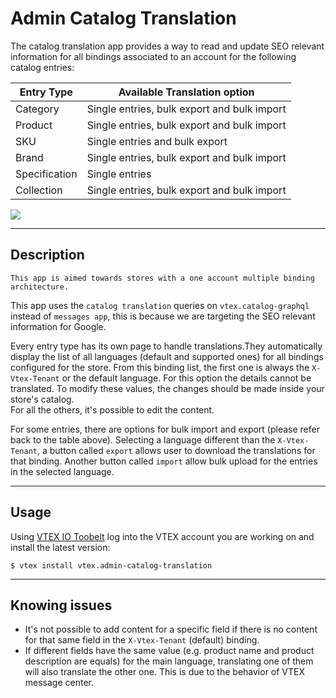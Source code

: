 # Admin Catalog Translation 

The catalog translation app provides a way to read and update SEO relevant information for all bindings associated to an account for the following catalog entries:

| Entry Type | Available Translation option |
| ---------|-------------|
| Category | Single entries, bulk export and bulk import |
| Product | Single entries, bulk export and bulk import |
| SKU | Single entries and bulk export |
| Brand | Single entries, bulk export and bulk import |
| Specification | Single entries |
| Collection | Single entries, bulk export and bulk import |


![](https://user-images.githubusercontent.com/38737958/153192217-45e37812-9a6d-42de-ba5e-f01bd0f62c82.gif)

---
## Description

`This app is aimed towards stores with a one account multiple binding architecture.`

This app uses the `catalog translation` queries on `vtex.catalog-graphql` instead of `messages app`, this is because we are targeting the SEO relevant information for Google.

Every entry type has its own page to handle translations.They automatically display the list of all languages (default and supported ones) for all bindings configured for the store.
From this binding list, the first one is always the `X-Vtex-Tenant` or the default language. For this option the details cannot be translated. To modify these values, the changes should be made inside your store's catalog.  
For all the others, it's possible to edit the content. 

For some entries, there are options for bulk import and export (please refer back to the table above). Selecting a language different than the `X-Vtex-Tenant`, a button called `export` allows user to download the translations for that binding. Another button called `import` allow bulk upload for the entries in the selected language.

---
## Usage

Using [VTEX IO Toobelt](https://vtex.io/docs/recipes/development/vtex-io-cli-installation-and-command-reference/#command-reference) log into the VTEX account you are working on and install the latest version:

```
$ vtex install vtex.admin-catalog-translation
```


---

## Knowing issues

- It's not possible to add content for a specific field if there is no content for that same field in the `X-Vtex-Tenant` (default) binding.
- If different fields have the same value (e.g. product name and product description are equals) for the main language, translating one of them will also translate the other one. This is due to the behavior of VTEX message center.
